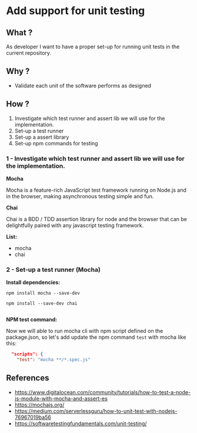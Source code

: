 
# Add support for unit testing 

## What ?

As developer 
    I want to have a proper set-up for running unit tests in the current repository.

## Why ?

- Validate each unit of the software performs as designed


## How ?

1. Investigate which test runner and assert lib we will use for the implementation. 
2. Set-up a test runner
3. Set-up a assert library 
4. Set-up npm commands for testing

### 1 - Investigate which test runner and assert lib we will use for the implementation. 

**Mocha**

Mocha is a feature-rich JavaScript test framework running on Node.js and in the browser, making asynchronous testing simple and fun.


**Chai**

Chai is a BDD / TDD assertion library for node and the browser that can be delightfully paired with any javascript testing framework.

**List:**
- mocha
- chai

### 2 - Set-up a test runner (Mocha)


**Install dependencies:**

```
npm install mocha --save-dev

npm install --save-dev chai


```

**NPM test command:**

Now we will able to run mocha cli with npm script defined on the  package.json, so let's add update the npm command `test` with mocha like this:

```json
  "scripts": {
    "test": "mocha **/*.spec.js"
```

## References
- https://www.digitalocean.com/community/tutorials/how-to-test-a-node-js-module-with-mocha-and-assert-es
- https://mochajs.org/
- https://medium.com/serverlessguru/how-to-unit-test-with-nodejs-76967019ba56
- https://softwaretestingfundamentals.com/unit-testing/